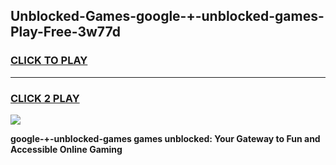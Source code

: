 
## Unblocked-Games-google-+-unblocked-games-Play-Free-3w77d
<h3>
<a href="https://premium76.site?title=google-+-unblocked-games&ref=22A">CLICK TO PLAY</a></h3>
<hr>

<h3>
<a href="https://premium76.site?title=google-+-unblocked-games&ref=22A">CLICK 2 PLAY</a>
  
</h3>

<a href="https://premium76.site?title=google-+-unblocked-games&ref=22A"><img src="https://clearcache.store/games.png"></a>


**google-+-unblocked-games games unblocked: Your Gateway to Fun and Accessible Online Gaming**
